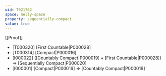 ```yaml
---
uid: T021762
space: helly-space
property: sequentially-compact
value: true
---
```

[[Proof]]

* [T000320] [First Countable|P000028]
* [T000314] [Compact|P000016]
* [I000022] ([Countably Compact|P000019] + [First Countable|P000028]) => [Sequentially Compact|P000020]
* [I000001] [Compact|P000016] => [Countably Compact|P000019]

